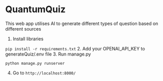# QuantumQuiz
This web app utilises AI to generate different types of question based on different sources

1. Install libraries
   
<code>pip install -r requirements.txt</code>
2. Add your OPENAI_API_KEY to generateQuiz/.env file
3. Run manage.py
   
<code>python manage.py runserver</code>

4. Go to <code>http://localhost:8000/</code>
